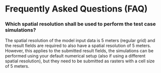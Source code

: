 # Frequently Asked Questions (FAQ)

### Which spatial resolution shall be used to perform the test case simulations?
The spatial resolution of the model input data is 5 meters (regular grid) and the result fields are required to also have a spatial resolution of 5 meters. However, this applies to the submitted result fields, the simulations can be performed using your default numerical setup (also if using a different spatial resolution), but they need to be submitted as rasters with a cell size of 5 meters.

